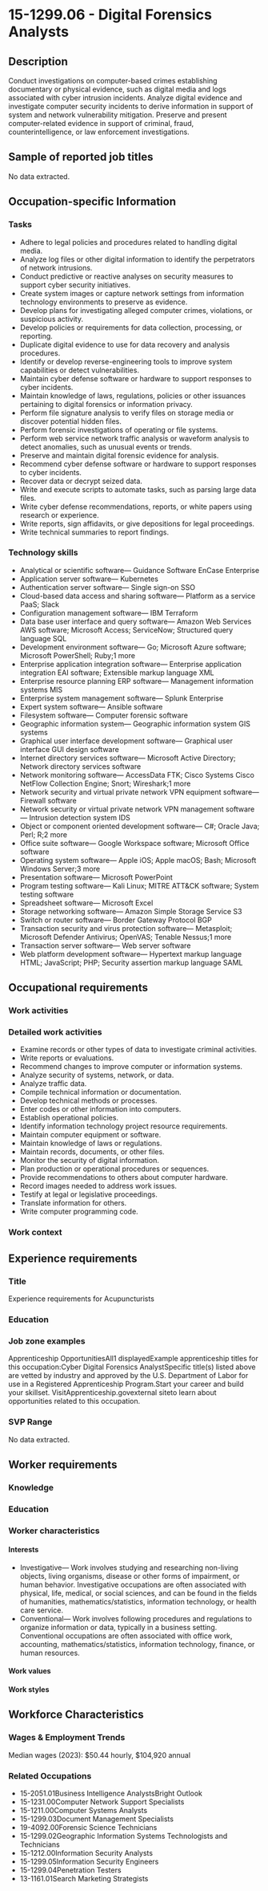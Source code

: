 # 15-1299.06 - Digital Forensics Analysts

## Description
Conduct investigations on computer-based crimes establishing documentary or physical evidence, such as digital media and logs associated with cyber intrusion incidents. Analyze digital evidence and investigate computer security incidents to derive information in support of system and network vulnerability mitigation. Preserve and present computer-related evidence in support of criminal, fraud, counterintelligence, or law enforcement investigations.

## Sample of reported job titles
No data extracted.

## Occupation-specific Information
### Tasks
- Adhere to legal policies and procedures related to handling digital media.
- Analyze log files or other digital information to identify the perpetrators of network intrusions.
- Conduct predictive or reactive analyses on security measures to support cyber security initiatives.
- Create system images or capture network settings from information technology environments to preserve as evidence.
- Develop plans for investigating alleged computer crimes, violations, or suspicious activity.
- Develop policies or requirements for data collection, processing, or reporting.
- Duplicate digital evidence to use for data recovery and analysis procedures.
- Identify or develop reverse-engineering tools to improve system capabilities or detect vulnerabilities.
- Maintain cyber defense software or hardware to support responses to cyber incidents.
- Maintain knowledge of laws, regulations, policies or other issuances pertaining to digital forensics or information privacy.
- Perform file signature analysis to verify files on storage media or discover potential hidden files.
- Perform forensic investigations of operating or file systems.
- Perform web service network traffic analysis or waveform analysis to detect anomalies, such as unusual events or trends.
- Preserve and maintain digital forensic evidence for analysis.
- Recommend cyber defense software or hardware to support responses to cyber incidents.
- Recover data or decrypt seized data.
- Write and execute scripts to automate tasks, such as parsing large data files.
- Write cyber defense recommendations, reports, or white papers using research or experience.
- Write reports, sign affidavits, or give depositions for legal proceedings.
- Write technical summaries to report findings.

### Technology skills
- Analytical or scientific software— Guidance Software EnCase Enterprise
- Application server software— Kubernetes
- Authentication server software— Single sign-on SSO
- Cloud-based data access and sharing software— Platform as a service PaaS; Slack
- Configuration management software— IBM Terraform
- Data base user interface and query software— Amazon Web Services AWS software; Microsoft Access; ServiceNow; Structured query language SQL
- Development environment software— Go; Microsoft Azure software; Microsoft PowerShell; Ruby;1 more
- Enterprise application integration software— Enterprise application integration EAI software; Extensible markup language XML
- Enterprise resource planning ERP software— Management information systems MIS
- Enterprise system management software— Splunk Enterprise
- Expert system software— Ansible software
- Filesystem software— Computer forensic software
- Geographic information system— Geographic information system GIS systems
- Graphical user interface development software— Graphical user interface GUI design software
- Internet directory services software— Microsoft Active Directory; Network directory services software
- Network monitoring software— AccessData FTK; Cisco Systems Cisco NetFlow Collection Engine; Snort; Wireshark;1 more
- Network security and virtual private network VPN equipment software— Firewall software
- Network security or virtual private network VPN management software— Intrusion detection system IDS
- Object or component oriented development software— C#; Oracle Java; Perl; R;2 more
- Office suite software— Google Workspace software; Microsoft Office software
- Operating system software— Apple iOS; Apple macOS; Bash; Microsoft Windows Server;3 more
- Presentation software— Microsoft PowerPoint
- Program testing software— Kali Linux; MITRE ATT&CK software; System testing software
- Spreadsheet software— Microsoft Excel
- Storage networking software— Amazon Simple Storage Service S3
- Switch or router software— Border Gateway Protocol BGP
- Transaction security and virus protection software— Metasploit; Microsoft Defender Antivirus; OpenVAS; Tenable Nessus;1 more
- Transaction server software— Web server software
- Web platform development software— Hypertext markup language HTML; JavaScript; PHP; Security assertion markup language SAML

## Occupational requirements
### Work activities


### Detailed work activities
- Examine records or other types of data to investigate criminal activities.
- Write reports or evaluations.
- Recommend changes to improve computer or information systems.
- Analyze security of systems, network, or data.
- Analyze traffic data.
- Compile technical information or documentation.
- Develop technical methods or processes.
- Enter codes or other information into computers.
- Establish operational policies.
- Identify information technology project resource requirements.
- Maintain computer equipment or software.
- Maintain knowledge of laws or regulations.
- Maintain records, documents, or other files.
- Monitor the security of digital information.
- Plan production or operational procedures or sequences.
- Provide recommendations to others about computer hardware.
- Record images needed to address work issues.
- Testify at legal or legislative proceedings.
- Translate information for others.
- Write computer programming code.

### Work context


## Experience requirements
### Title
Experience requirements for Acupuncturists

### Education


### Job zone examples
Apprenticeship OpportunitiesAll1 displayedExample apprenticeship titles for this occupation:Cyber Digital Forensics AnalystSpecific title(s) listed above are vetted by industry and approved by the U.S. Department of Labor for use in a Registered Apprenticeship Program.Start your career and build your skillset. VisitApprenticeship.govexternal siteto learn about opportunities related to this occupation.

### SVP Range
No data extracted.

## Worker requirements
### Knowledge


### Education


### Worker characteristics
#### Interests
- Investigative— Work involves studying and researching non-living objects, living organisms, disease or other forms of impairment, or human behavior. Investigative occupations are often associated with physical, life, medical, or social sciences, and can be found in the fields of humanities, mathematics/statistics, information technology, or health care service.
- Conventional— Work involves following procedures and regulations to organize information or data, typically in a business setting. Conventional occupations are often associated with office work, accounting, mathematics/statistics, information technology, finance, or human resources.

#### Work values


#### Work styles


## Workforce Characteristics
### Wages & Employment Trends
Median wages (2023): $50.44 hourly, $104,920 annual

### Related Occupations
- 15-2051.01Business Intelligence AnalystsBright Outlook
- 15-1231.00Computer Network Support Specialists
- 15-1211.00Computer Systems Analysts
- 15-1299.03Document Management Specialists
- 19-4092.00Forensic Science Technicians
- 15-1299.02Geographic Information Systems Technologists and Technicians
- 15-1212.00Information Security Analysts
- 15-1299.05Information Security Engineers
- 15-1299.04Penetration Testers
- 13-1161.01Search Marketing Strategists